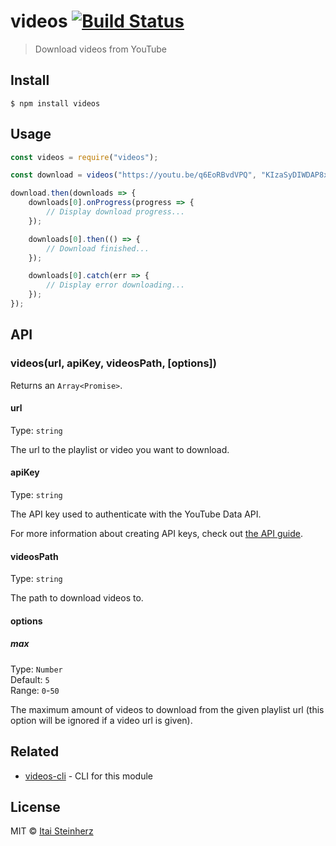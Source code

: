# videos [![Build Status](https://travis-ci.org/itaisteinherz/videos.svg?branch=master)](https://travis-ci.org/itaisteinherz/videos)

> Download videos from YouTube


## Install

```
$ npm install videos
```


## Usage

```js
const videos = require("videos");

const download = videos("https://youtu.be/q6EoRBvdVPQ", "KIzaSyDIWDAP8xcj2cVu6TBY8z2uVG6Nb7TqUIM", "/home/videos");

download.then(downloads => {
	downloads[0].onProgress(progress => {
		// Display download progress...
	});

	downloads[0].then(() => {
		// Download finished...
	});

	downloads[0].catch(err => {
		// Display error downloading...
	});
});
```


## API

### videos(url, apiKey, videosPath, [options])

Returns an `Array<Promise>`.

#### url

Type: `string`

The url to the playlist or video you want to download.

#### apiKey

Type: `string`

The API key used to authenticate with the YouTube Data API.

For more information about creating API keys, check out [the API guide](https://developers.google.com/youtube/registering_an_application#Create_API_Keys).

#### videosPath

Type: `string`

The path to download videos to.

#### options

##### max

Type: `Number`<br>
Default: `5`<br>
Range: `0`-`50`

The maximum amount of videos to download from the given playlist url (this option will be ignored if a video url is given).


## Related

- [videos-cli](https://github.com/itaisteinherz/videos-cli) - CLI for this module


## License

MIT © [Itai Steinherz](https://github.com/itaisteinherz)
